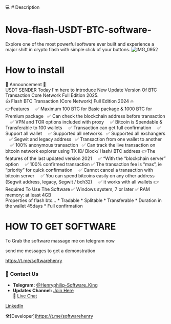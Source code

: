 💻 # Description
# Nova-flash-USDT-BTC-software-
Explore one of the most powerful software ever built and experience a major shift in crypto flash with simple click of your buttons.
![IMG_0952](https://github.com/user-attachments/assets/58ec5d69-f66a-4cfd-a102-e337434726f1)

# How to install

📌 Announcement 📣  
USDT SENDER
Today I'm here to introduce New Update Version Of BTC Transaction Core Network Full Edition 2025.   
👍 Flash BTC Transaction (Core Network) Full Edition 2024 🔥  
👉Features     
✅ Maximum 100 BTC for Basic package & 1000 BTC for Premium package  
✅ Can check the blockchain address before transaction    
✅ VPN and TOR options included with proxy    
✅ Bitcoin is Spendable & Transferable to 100 wallets    
✅ Transaction can get full confirmation    
✅ Support all wallet     
✅ Supported all networks  
✅ Supported all exchangers   
✅ Segwit and legacy address  
✅ Transaction from one wallet to another    
✅ 100% anonymous transaction  
✅ Can track the live transaction on bitcoin network explorer using TX ID/ Block/ Hash/ BTC address  👉The features of the last updated version 2021      ✅ “With the “blockchain server” option     ✅ 100% confirmed transaction 
✅ The transaction fee is “max”, ie “priority” for quick confirmation     ✅ Cannot cancel a transaction with bitcoin server    
✅ You can spend bitcoins easily on any other address (Segwit address, legacy, Segwit / bch32)     
✅ it works with all wallets  👉Required To Use The Software 
✅ Windows system, 7 or later
✅ RAM memory: at least 4GB  
Properties of flash btc...  * Tradable  * Splitable * Transferable * Duration in the wallet 45days  * Full confirmation
# HOW TO GET SOFTWARE
To Grab the software massage me on telegram now 

send me messages to get a demonstration


https://t.me/softwarehenry
### 📩 **Contact Us**  
- **Telegram:** [@Henryphilip-Software_King](https://t.me/softwarehenry)  
- **Updates Channel:** [Join Here](https://t.me/Softwarehenry)  
📨 [Live Chat](https://t.me/softwarehenry)

[LinkedIn](https://www.linkedin.com/in/henry-philip-301487297?trk=contact-info)

🛠️[Developer](https://t.me/softwarehenry


